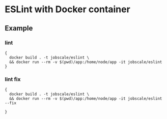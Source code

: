 # ESLint with Docker container

## Example

### lint

```
{
  docker build . -t jobscale/eslint \
  && docker run --rm -v $(pwd)/app:/home/node/app -it jobscale/eslint
}
```

### lint fix

```
{
  docker build . -t jobscale/eslint \
  && docker run --rm -v $(pwd)/app:/home/node/app -it jobscale/eslint --fix

}
```
